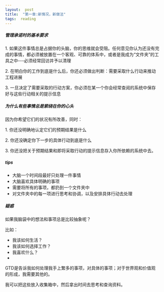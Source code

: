 ```yaml
---
layout:  post
title:  "第一章:新情况，新做法"
tags:  reading
---
```



##### 管理承诺时的基本要求

1\. 如果这件事情总是占据你的头脑，你的思维就会受阻。任何意见你认为还没有完成的事情，都必须被放置在一个客观、可靠的体系中，或者是我成为“文件夹”的工具之中---必须经常回访并予以清理

2\. 在明白你的工作到底是什么后，你还必须做出判断：需要采取什么行动来推动工程进展

3\. 一旦决定了需要采取的行动方案，你必须在某一个你会经常查阅的系统中保存好与这些行动相关的提示信息



##### 为什么有些事情总是萦绕在你的心头

因为你希望它们的状况有所改善，同时：

1\. 你还没明确地认定它们的预期结果是什么

2\. 你还没确定你下一步的具体行动到底是什么

3\. 你还没把关于预期结果和即将采取行动的提示信息存入你所依赖的系统中去。


##### tips

+ 大脑一个时间段最好只处理一件事情
+ 大脑喜欢具体明确的事项
+ 需要将所有的事项，都扔到一个文件夹中
+ 对文件夹中的每一项进行思考和协调，以及安排具体行动去处理


##### 疑惑

如果我脑袋中的想法和事项总是比较抽象呢？

比如：
+ 我该如何生活？
+ 我该如何选择工作？
+ 我喜欢什么？
+ 

GTD是告诉我如何处理我手上繁多的事项，对具体的事项；对于世界观和价值观的形成，我需要其他的。

我可以把这些放入收集箱中，然后拿出时间去思考和查询资料。

